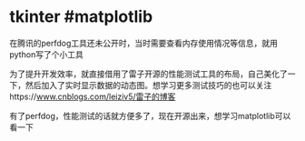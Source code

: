 # tkinter #matplotlib
在腾讯的perfdog工具还未公开时，当时需要查看内存使用情况等信息，就用python写了个小工具

为了提升开发效率，就直接借用了雷子开源的性能测试工具的布局，自己美化了一下，然后加入了实时显示数据的动态图。想学习更多测试技巧的也可以关注https://www.cnblogs.com/leiziv5/雷子的博客

有了perfdog，性能测试的话就方便多了，现在开源出来，想学习matplotlib可以看一下
